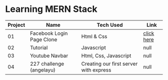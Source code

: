 # Learning MERN Stack

| Project | Name  | Tech Used  | Link  |
|---|---|---|---|
| 01 | Facebook Login Page Clone  | Html & Css  | [click here](https://codepen.io/thisisbhawesh/pen/Barywqe)  |
| 02 | Tutorial  | Javascript | null  |
| 03 | Youtube Navbar  | Html, Css, Javascript | null  |
| 04 | 227 challenge (angelayu) | Creating our first server with express | null  |